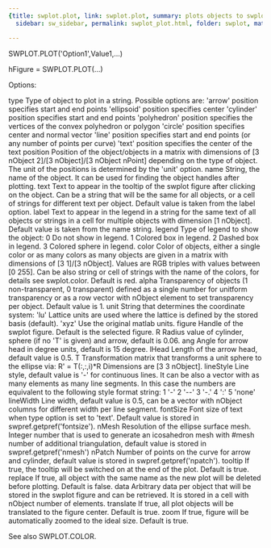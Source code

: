 ```yaml
---
{title: swplot.plot, link: swplot.plot, summary: plots objects to swplot figure, keywords: sample,
  sidebar: sw_sidebar, permalink: swplot_plot.html, folder: swplot, mathjax: 'true'}

---
```

 
SWPLOT.PLOT('Option1',Value1,...)
 
hFigure = SWPLOT.PLOT(...)
 
 
Options:
 
type      Type of object to plot in a string. Possible options are:
              'arrow'         position specifies start and end points
              'ellipsoid'     position specifies center
              'cylinder'      position specifies start and end points
              'polyhedron'    position specifies the vertices of the
                              convex polyhedron or polygon
              'circle'        position specifies center and normal vector
              'line'          position specifies start and end points (or
                              any number of points per curve)
              'text'          position specifies the center of the text
position  Position of the object/objects in a matrix with dimensions of
          [3 nObject 2]/[3 nObject]/[3 nObject nPoint] depending on the
          type of object. The unit of the positions is determined by the
          'unit' option.
name      String, the name of the object. It can be used for finding the
          object handles after plotting.
text      Text to appear in the tooltip of the swplot figure after
          clicking on the object. Can be a string that will be the same
          for all objects, or a cell of strings for different text per
          object. Default value is taken from the label option.
label     Text to appear in the legend in a string for the same text of
          all objects or strings in a cell for multiple objects with
          dimension [1 nObject]. Default value is taken from the name
          string.
legend    Type of legend to show the object:
              0       Do not show in legend.
              1       Colored box in legend.
              2       Dashed box in legend.
              3       Colored sphere in legend.
color     Color of objects, either a single color or as many colors as
          many objects are given in a matrix with dimensions of [3 1]/[3
          nObject]. Values are RGB triples with values between [0 255].
          Can be also string or cell of strings with the name of the
          colors, for details see swplot.color. Default is red.
alpha     Transparency of objects (1 non-transparent, 0 transparent)
          defined as a single number for unitform transparency or as a
          row vector with nObject element to set transparency per object.
          Default value is 1.
unit      String that determines the coordinate system:
              'lu'    Lattice units are used where the lattice is defined
                      by the stored basis (default).
              'xyz'   Use the original matlab units.
figure    Handle of the swplot figure. Default is the selected figure.
R         Radius value of cylinder, sphere (if no 'T' is given) and
          arrow, default is 0.06.
ang       Angle for arrow head in degree units, default is 15 degree.
lHead     Length of the arrow head, default value is 0.5.
T         Transformation matrix that transforms a unit sphere to the
          ellipse via: R' = T(:,:,i)*R
          Dimensions are [3 3 nObject].
lineStyle Line style, default value is '-' for continuous lines. It can
          be also a vector with as many elements as many line segments.
          In this case the numbers are equivalent to the following style
          format string:
              1   '-'
              2   '--'
              3   '-.'
              4   ':'
              5   'none'
lineWidth Line width, default value is 0.5, can be a vector with nObject
          columns for different width per line segment.
fontSize  Font size of text when type option is set to 'text'. Default
          value is stored in swpref.getpref('fontsize').
nMesh     Resolution of the ellipse surface mesh. Integer number that is
          used to generate an icosahedron mesh with #mesh number of
          additional triangulation, default value is stored in
          swpref.getpref('nmesh')
nPatch    Number of points on the curve for arrow and cylinder, default
          value is stored in swpref.getpref('npatch').
tooltip   If true, the tooltip will be switched on at the end of the
          plot. Default is true.
replace   If true, all object with the same name as the new plot will be
          deleted before plotting. Default is false.
data      Arbitrary data per object that will be stored in the swplot
          figure and can be retrieved. It is stored in a cell with
          nObject number of elements.
translate If true, all plot objects will be translated to the figure
          center. Default is true.
zoom      If true, figure will be automatically zoomed to the ideal size.
          Default is true.
 
See also SWPLOT.COLOR.
 

